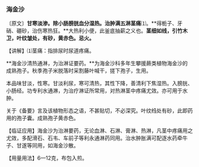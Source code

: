 ### 海金沙

〔原文〕**甘寒淡渗。除小肠膀胱血分湿热。治肿满五淋茎痛**⑴。**得栀子、牙硝、硼砂，治伤寒热狂。**大热利小便，此釜底抽薪之义也。**茎细如线，引竹木卫，叶纹皱处，有砂，黄赤色。忌火。**

【讲解】⑴茎痛：指排尿时尿道疼痛。

**海金沙清热通淋，为治淋证要药。**为海金沙科多年生攀援蕨类植物海金沙的成熟孢子。秋季孢子米脱落时采割藤叶喊干，搓下孢子，生用。

本品味甘淡，性寒。甘淡利尿，寒可清热，其性下降，善清利下焦湿热。入膀胱、小肠经。功专利水通淋，为治疗淋证所常用，对热淋茎中疼痛尤效。亦可用于水肿。

关于《备要》言及该植物形态之语，不甚贴切，不必深究。叶纹绉处有砂，此即药用的孢子囊。成熟孢子黄赤色。

【临证应用】海金沙为治淋要药，无论血淋、石淋、膏淋、热淋，凡茎中疼痛用之尤效，多配滑石、石韦、车前子等利永通淋药同用。治水肿胀满可配逐水药牵牛子、甘遂等同用，如海金沙散。

【用量用法】6—12克，布包入煎。
